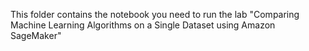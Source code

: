 This folder contains the notebook you need to run the lab "Comparing Machine Learning Algorithms on a Single Dataset using Amazon SageMaker"
